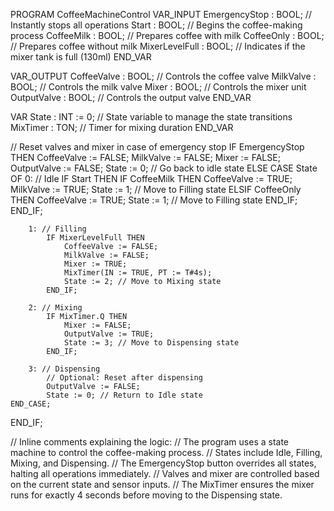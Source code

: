 PROGRAM CoffeeMachineControl
VAR_INPUT
    EmergencyStop : BOOL; // Instantly stops all operations
    Start : BOOL;         // Begins the coffee-making process
    CoffeeMilk : BOOL;    // Prepares coffee with milk
    CoffeeOnly : BOOL;    // Prepares coffee without milk
    MixerLevelFull : BOOL; // Indicates if the mixer tank is full (130ml)
END_VAR

VAR_OUTPUT
    CoffeeValve : BOOL;   // Controls the coffee valve
    MilkValve : BOOL;     // Controls the milk valve
    Mixer : BOOL;         // Controls the mixer unit
    OutputValve : BOOL;   // Controls the output valve
END_VAR

VAR
    State : INT := 0;      // State variable to manage the state transitions
    MixTimer : TON;        // Timer for mixing duration
END_VAR

// Reset valves and mixer in case of emergency stop
IF EmergencyStop THEN
    CoffeeValve := FALSE;
    MilkValve := FALSE;
    Mixer := FALSE;
    OutputValve := FALSE;
    State := 0; // Go back to idle state
ELSE
    CASE State OF
        0: // Idle
            IF Start THEN
                IF CoffeeMilk THEN
                    CoffeeValve := TRUE;
                    MilkValve := TRUE;
                    State := 1; // Move to Filling state
                ELSIF CoffeeOnly THEN
                    CoffeeValve := TRUE;
                    State := 1; // Move to Filling state
                END_IF;
            END_IF;

        1: // Filling
            IF MixerLevelFull THEN
                CoffeeValve := FALSE;
                MilkValve := FALSE;
                Mixer := TRUE;
                MixTimer(IN := TRUE, PT := T#4s);
                State := 2; // Move to Mixing state
            END_IF;

        2: // Mixing
            IF MixTimer.Q THEN
                Mixer := FALSE;
                OutputValve := TRUE;
                State := 3; // Move to Dispensing state
            END_IF;

        3: // Dispensing
            // Optional: Reset after dispensing
            OutputValve := FALSE;
            State := 0; // Return to Idle state
    END_CASE;
END_IF;

// Inline comments explaining the logic:
// The program uses a state machine to control the coffee-making process.
// States include Idle, Filling, Mixing, and Dispensing.
// The EmergencyStop button overrides all states, halting all operations immediately.
// Valves and mixer are controlled based on the current state and sensor inputs.
// The MixTimer ensures the mixer runs for exactly 4 seconds before moving to the Dispensing state.



